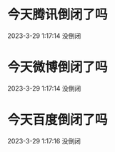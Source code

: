 # 今天腾讯倒闭了吗

2023-3-29 1:17:14 没倒闭

# 今天微博倒闭了吗

2023-3-29 1:17:14 没倒闭

# 今天百度倒闭了吗

2023-3-29 1:17:16 没倒闭

